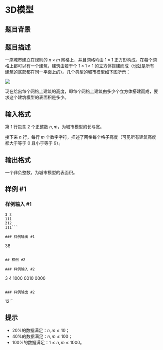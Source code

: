 # 3D模型

## 题目背景



## 题目描述

一座城市建立在规则的 $n \times m$ 网格上，并且网格均由 $1 \times 1$ 正方形构成。在每个网格上都可以有一个建筑，建筑由若干个 $1 \times 1 \times 1$ 的立方体搭建而成（也就是所有建筑的底部都在同一平面上的）。几个典型的城市模型如下图所示：

![](https://cdn.luogu.com.cn/upload/pic/47.png) 

现在给出每个网格上建筑的高度，即每个网格上建筑由多少个立方体搭建而成，要求这个建筑模型的表面积是多少。

## 输入格式

第 $1$ 行包含 $2$ 个正整数 $n,m$，为城市模型的长与宽。

接下来 $n$ 行，每行 $m$ 个数字字符，描述了网格每个格子高度（可见所有建筑高度都大于等于 $0$ 且小于等于 $9$）。

## 输出格式

一个非负整数，为城市模型的表面积。


## 样例 #1

### 样例输入 #1
```
3 3
111
212
111```

### 样例输出 #1

```
38
```

## 样例 #2

### 样例输入 #2
```
3 4
1000
0010
0000
```

### 样例输出 #2

```
12```

## 提示

- $20\%$的数据满足：$n, m \leq 10$；
- $40\%$的数据满足：$n, m \leq 100$；
- $100\%$的数据满足：$1 \leq n, m \leq 1000$。

